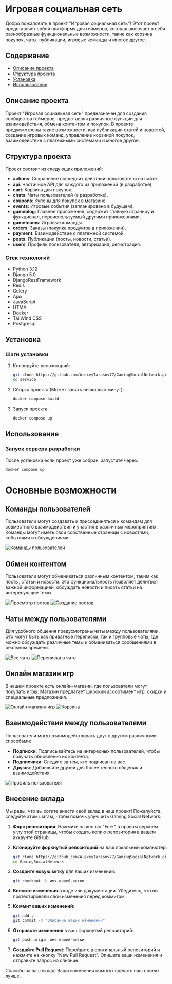 # Игровая социальная сеть

Добро пожаловать в проект "Игровая социальная сеть"! Этот проект представляет собой платформу для геймеров, которая включает в себя разнообразные функциональные возможности, такие как корзина покупок, чаты, публикации, игровые команды и многое другое.

## Содержание

- [Описание проекта](#описание-проекта)
- [Структура проекта](#структура-проекта)
- [Установка](#установка)
- [Использование](#использование)

## Описание проекта

Проект "Игровая социальная сеть" предназначен для создания сообщества геймеров, предоставляя различные функции для взаимодействия, обмена контентом и покупок. В проекте предусмотрены такие возможности, как публикации статей и новостей, создание игровых команд, управление корзиной покупок, взаимодействие с платежными системами и многое другое.

## Структура проекта

Проект состоит из следующих приложений:

- **actions**: Сохранение последних действий пользователя на сайте.
- **api**: Частичное API для каждого из приложений (в разработке).
- **cart**: Корзина для покупок.
- **chats**: Чаты пользователей (в разработке).
- **coupons**: Купоны для покупок в магазине.
- **events**: Игровые события (запланировано в будущем).
- **gameblog**: Главное приложение, содержит главную страницу и функционал, переиспользуемый другими приложениями.
- **gameteams**: Игровые команды.
- **orders**: Заказы (покупка продуктов в приложении).
- **payment**: Взаимодействие с платежной системой.
- **posts**: Публикации (посты, новости, статьи).
- **users**: Профиль пользователя, авторизация, регистрация.

### Стек технологий

- Python 3.12
- Django 5.0
- DjangoRestFramework
- Redis
- Celery
- Ajax
- JavaScript
- HTMX
- Docker
- TailWind CSS
- Postgresql

## Установка

### Шаги установки

1. Клонируйте репозиторий:

    ```bash
    git clone https://github.com/AlexeyTarasov77/GamingSocialNetwork.git
    cd service
    ```
2. Сборка проекта (Может занять несколько минут):

    ```bash
    docker compose build
    ```

3. Запуск проекта:

    ```bash
    docker compose up
    ```

## Использование

### Запуск сервера разработки

После установки если проект уже собран, запустите через:

```bash
docker compose up
```

# Основные возможности

## Команды пользователей

Пользователи могут создавать и присоединяться к командам для совместного взаимодействия и участия в различных мероприятиях. Команды могут иметь свои собственные страницы с новостями, событиями и обсуждениями.

![Команды пользователей](readme_images/teams.png)

## Обмен контентом

Пользователи могут обмениваться различным контентом, таким как посты, статьи и новости. Эта функциональность позволяет делиться важной информацией, обсуждать новости и писать статьи на интересующие темы.

![Просмотр постов](readme_images/posts-create.png)
![Создание постов](readme_images/posts-create.png)

## Чаты между пользователями

Для удобного общения предусмотрены чаты между пользователями. Это могут быть как приватные переписки, так и групповые чаты, где можно обсуждать различные темы и обмениваться сообщениями в реальном времени.

![Все чаты](readme_images/chat-create.png)
![Переписка в чате](readme_images/chatroom.png)

## Онлайн магазин игр

В нашем проекте есть онлайн-магазин, где пользователи могут покупать игры. Магазин предлагает широкий ассортимент игр, скидки и специальные предложения.

![Онлайн магазин игр](readme_images/shop-products.png)
![Корзина](readme_images/shop-cart.png)

## Взаимодействия между пользователями

Пользователи могут взаимодействовать друг с другом различными способами:
- **Подписки**: Подписывайтесь на интересных пользователей, чтобы получать обновления их контента.
- **Подписчики**: Следите за тем, кто подписан на вас.
- **Друзья**: Добавляйте друзей для более тесного общения и взаимодействия.

![Профиль пользователя](readme_images/profile.png)

## Внесение вклада

Мы рады, что вы хотите внести свой вклад в наш проект! Пожалуйста, следуйте этим шагам, чтобы помочь улучшить Gaming Social Network:

1. **Форк репозитория**: Нажмите на кнопку "Fork" в правом верхнем углу этой страницы, чтобы создать копию репозитория в вашем аккаунте GitHub.

2. **Клонируйте форкнутый репозиторий** на ваш локальный компьютер:
    ```sh
    git clone https://github.com/AlexeyTarasov77/GamingSocialNetwork.git
    cd GamingSocialNetwork
    ```

3. **Создайте новую ветку** для ваших изменений:
    ```sh
    git checkout -b имя-вашей-ветки
    ```

4. **Внесите изменения** в коде или документации. Убедитесь, что вы протестировали свои изменения перед коммитом.

5. **Коммит ваших изменений**:
    ```sh
    git add .
    git commit -m "Описание ваших изменений"
    ```

6. **Отправьте изменения** в ваш форкнутый репозиторий:
    ```sh
    git push origin имя-вашей-ветки
    ```

7. **Создайте Pull Request**: Перейдите в оригинальный репозиторий и нажмите на кнопку "New Pull Request". Опишите ваши изменения и отправьте запрос на слияние.

Спасибо за ваш вклад! Ваши изменения помогут сделать наш проект лучше.